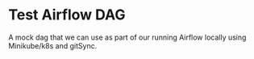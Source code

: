 # Test Airflow DAG

A mock dag that we can use as part of our running Airflow locally using Minikube/k8s and gitSync.
